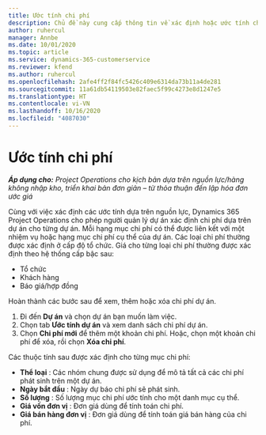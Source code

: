 ```yaml
---
title: Ước tính chi phí
description: Chủ đề này cung cấp thông tin về xác định hoặc ước tính chi phí dựa trên dự án.
author: ruhercul
manager: Annbe
ms.date: 10/01/2020
ms.topic: article
ms.service: dynamics-365-customerservice
ms.reviewer: kfend
ms.author: ruhercul
ms.openlocfilehash: 2afe4ff2f84fc5426c409e6314da73b11a4de281
ms.sourcegitcommit: 11a61db54119503e82faec5f99c4273e8d1247e5
ms.translationtype: HT
ms.contentlocale: vi-VN
ms.lasthandoff: 10/16/2020
ms.locfileid: "4087030"
---
```

# <a name="expense-estimates"></a>Ước tính chi phí
_**Áp dụng cho:** Project Operations cho kịch bản dựa trên nguồn lực/hàng không nhập kho, triển khai bản đơn giản – từ thỏa thuận đến lập hóa đơn ước giá_

Cùng với việc xác định các ước tính dựa trên nguồn lực, Dynamics 365 Project Operations cho phép người quản lý dự án xác định chi phí dựa trên dự án cho từng dự án. Mỗi hạng mục chi phí có thể được liên kết với một nhiệm vụ hoặc hạng mục chi phí cụ thể của dự án. Các loại chi phí thường được xác định ở cấp độ tổ chức. Giá cho từng loại chi phí thường được xác định theo hệ thống cấp bậc sau:

- Tổ chức
- Khách hàng
- Báo giá/hợp đồng

Hoàn thành các bước sau để xem, thêm hoặc xóa chi phí dự án.

1. Đi đến **Dự án** và chọn dự án bạn muốn làm việc.
2. Chọn tab **Ước tính dự án** và xem danh sách chi phí dự án.
3. Chọn **Chi phí mới** để thêm một khoản chi phí. Hoặc, chọn một khoản chi phí để xóa, rồi chọn **Xóa chi phí**.

Các thuộc tính sau được xác định cho từng mục chi phí:

- **Thể loại** : Các nhóm chung được sử dụng để mô tả tất cả các chi phí phát sinh trên một dự án.
- **Ngày bắt đầu** : Ngày dự báo chi phí sẽ phát sinh.
- **Số lượng** : Số lượng mục chi phí ước tính cho một danh mục cụ thể.
- **Giá vốn đơn vị** : Đơn giá dùng để tính toán chi phí.
- **Giá bán hàng đơn vị** : Đơn giá dùng để tính toán giá bán hàng của chi phí.

